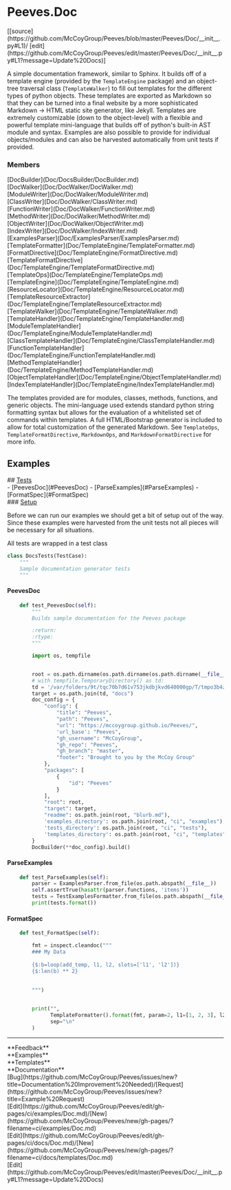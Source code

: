# <a id="Peeves.Doc">Peeves.Doc</a> 
<div class="docs-source-link" markdown="1">
[[source](https://github.com/McCoyGroup/Peeves/blob/master/Peeves/Doc/__init__.py#L1)/
[edit](https://github.com/McCoyGroup/Peeves/edit/master/Peeves/Doc/__init__.py#L1?message=Update%20Docs)]
</div>
    
A simple documentation framework, similar to Sphinx.
It builds off of a template engine (provided by the `TemplateEngine` package) and an object-tree traversal
class (`TemplateWalker`) to fill out templates for the different types of python objects.
These templates are exported as Markdown so that they can be turned into a final website by a more sophisticated
Markdown -> HTML static site generator, like Jekyll.
Templates are extremely customizable (down to the object-level) with a flexible and powerful template mini-language
that builds off of python's built-in AST module and syntax.
Examples are also possible to provide for individual objects/modules and can also be harvested automatically from
unit tests if provided.

### Members
<div class="container alert alert-secondary bg-light">
  <div class="row">
   <div class="col" markdown="1">
[DocBuilder](Doc/DocsBuilder/DocBuilder.md)   
</div>
   <div class="col" markdown="1">
[DocWalker](Doc/DocWalker/DocWalker.md)   
</div>
   <div class="col" markdown="1">
[ModuleWriter](Doc/DocWalker/ModuleWriter.md)   
</div>
</div>
  <div class="row">
   <div class="col" markdown="1">
[ClassWriter](Doc/DocWalker/ClassWriter.md)   
</div>
   <div class="col" markdown="1">
[FunctionWriter](Doc/DocWalker/FunctionWriter.md)   
</div>
   <div class="col" markdown="1">
[MethodWriter](Doc/DocWalker/MethodWriter.md)   
</div>
</div>
  <div class="row">
   <div class="col" markdown="1">
[ObjectWriter](Doc/DocWalker/ObjectWriter.md)   
</div>
   <div class="col" markdown="1">
[IndexWriter](Doc/DocWalker/IndexWriter.md)   
</div>
   <div class="col" markdown="1">
[ExamplesParser](Doc/ExamplesParser/ExamplesParser.md)   
</div>
</div>
  <div class="row">
   <div class="col" markdown="1">
[TemplateFormatter](Doc/TemplateEngine/TemplateFormatter.md)   
</div>
   <div class="col" markdown="1">
[FormatDirective](Doc/TemplateEngine/FormatDirective.md)   
</div>
   <div class="col" markdown="1">
[TemplateFormatDirective](Doc/TemplateEngine/TemplateFormatDirective.md)   
</div>
</div>
  <div class="row">
   <div class="col" markdown="1">
[TemplateOps](Doc/TemplateEngine/TemplateOps.md)   
</div>
   <div class="col" markdown="1">
[TemplateEngine](Doc/TemplateEngine/TemplateEngine.md)   
</div>
   <div class="col" markdown="1">
[ResourceLocator](Doc/TemplateEngine/ResourceLocator.md)   
</div>
</div>
  <div class="row">
   <div class="col" markdown="1">
[TemplateResourceExtractor](Doc/TemplateEngine/TemplateResourceExtractor.md)   
</div>
   <div class="col" markdown="1">
[TemplateWalker](Doc/TemplateEngine/TemplateWalker.md)   
</div>
   <div class="col" markdown="1">
[TemplateHandler](Doc/TemplateEngine/TemplateHandler.md)   
</div>
</div>
  <div class="row">
   <div class="col" markdown="1">
[ModuleTemplateHandler](Doc/TemplateEngine/ModuleTemplateHandler.md)   
</div>
   <div class="col" markdown="1">
[ClassTemplateHandler](Doc/TemplateEngine/ClassTemplateHandler.md)   
</div>
   <div class="col" markdown="1">
[FunctionTemplateHandler](Doc/TemplateEngine/FunctionTemplateHandler.md)   
</div>
</div>
  <div class="row">
   <div class="col" markdown="1">
[MethodTemplateHandler](Doc/TemplateEngine/MethodTemplateHandler.md)   
</div>
   <div class="col" markdown="1">
[ObjectTemplateHandler](Doc/TemplateEngine/ObjectTemplateHandler.md)   
</div>
   <div class="col" markdown="1">
[IndexTemplateHandler](Doc/TemplateEngine/IndexTemplateHandler.md)   
</div>
</div>
  <div class="row">
   <div class="col" markdown="1">
   
</div>
   <div class="col" markdown="1">
   
</div>
   <div class="col" markdown="1">
   
</div>
</div>
</div>

The templates provided are for modules, classes, methods, functions, and generic objects.
The mini-language used extends standard python string formatting syntax but allows for the
evaluation of a whitelisted set of commands within templates.
A full HTML/Bootstrap generator is included to allow for total customization of the generated
Markdown.
See `TemplateOps`, `TemplateFormatDirective`, `MarkdownOps`, and `MarkdownFormatDirective` for more info.



## Examples














<div class="collapsible-section">
 <div class="collapsible-section collapsible-section-header" markdown="1">
## <a class="collapse-link" data-toggle="collapse" href="#Tests-e81fd3" markdown="1"> Tests</a> <a class="float-right" data-toggle="collapse" href="#Tests-e81fd3"><i class="fa fa-chevron-down"></i></a>
 </div>
 <div class="collapsible-section collapsible-section-body collapse show" id="Tests-e81fd3" markdown="1">
 - [PeevesDoc](#PeevesDoc)
- [ParseExamples](#ParseExamples)
- [FormatSpec](#FormatSpec)

<div class="collapsible-section">
 <div class="collapsible-section collapsible-section-header" markdown="1">
### <a class="collapse-link" data-toggle="collapse" href="#Setup-07e0c4" markdown="1"> Setup</a> <a class="float-right" data-toggle="collapse" href="#Setup-07e0c4"><i class="fa fa-chevron-down"></i></a>
 </div>
 <div class="collapsible-section collapsible-section-body collapse show" id="Setup-07e0c4" markdown="1">
 
Before we can run our examples we should get a bit of setup out of the way.
Since these examples were harvested from the unit tests not all pieces
will be necessary for all situations.

All tests are wrapped in a test class
```python
class DocsTests(TestCase):
    """
    Sample documentation generator tests
    """
```

 </div>
</div>

#### <a name="PeevesDoc">PeevesDoc</a>
```python
    def test_PeevesDoc(self):
        """
        Builds sample documentation for the Peeves package

        :return:
        :rtype:
        """

        import os, tempfile


        root = os.path.dirname(os.path.dirname(os.path.dirname(__file__)))
        # with tempfile.TemporaryDirectory() as td:
        td = '/var/folders/9t/tqc70b7d61v753jkdbjkvd640000gp/T/tmpo3b4ztrq/'
        target = os.path.join(td, "docs")
        doc_config = {
            "config": {
                "title": "Peeves",
                "path": "Peeves",
                "url": "https://mccoygroup.github.io/Peeves/",
                'url_base': "Peeves",
                "gh_username": "McCoyGroup",
                "gh_repo": "Peeves",
                "gh_branch": "master",
                "footer": "Brought to you by the McCoy Group"
            },
            "packages": [
                {
                    "id": "Peeves"
                }
            ],
            "root": root,
            "target": target,
            "readme": os.path.join(root, "blurb.md"),
            'examples_directory': os.path.join(root, "ci", "examples"),
            'tests_directory': os.path.join(root, "ci", "tests"),
            'templates_directory': os.path.join(root, "ci", "templates")
        }
        DocBuilder(**doc_config).build()
```

#### <a name="ParseExamples">ParseExamples</a>
```python
    def test_ParseExamples(self):
        parser = ExamplesParser.from_file(os.path.abspath(__file__))
        self.assertTrue(hasattr(parser.functions, 'items'))
        tests = TestExamplesFormatter.from_file(os.path.abspath(__file__))
        print(tests.format())
```

#### <a name="FormatSpec">FormatSpec</a>
```python
    def test_FormatSpec(self):

        fmt = inspect.cleandoc("""
        ### My Data
        
        {$:b=loop(add_temp, l1, l2, slots=['l1', 'l2'])}
        {$:len(b) ** 2}
        
        
        """)


        print("",
              TemplateFormatter().format(fmt, param=2, l1=[1, 2, 3], l2=[4, 5, 6], add_temp='{l1} + {l2}', p1=1, p2=0),
              sep="\n"
        )
```

 </div>
</div>






---


<div markdown="1" class="text-secondary">
<div class="container">
  <div class="row">
   <div class="col" markdown="1">
**Feedback**   
</div>
   <div class="col" markdown="1">
**Examples**   
</div>
   <div class="col" markdown="1">
**Templates**   
</div>
   <div class="col" markdown="1">
**Documentation**   
</div>
   <div class="col" markdown="1">
   
</div>
   <div class="col" markdown="1">
   
</div>
   <div class="col" markdown="1">
   
</div>
</div>
  <div class="row">
   <div class="col" markdown="1">
[Bug](https://github.com/McCoyGroup/Peeves/issues/new?title=Documentation%20Improvement%20Needed)/[Request](https://github.com/McCoyGroup/Peeves/issues/new?title=Example%20Request)   
</div>
   <div class="col" markdown="1">
[Edit](https://github.com/McCoyGroup/Peeves/edit/gh-pages/ci/examples/Doc.md)/[New](https://github.com/McCoyGroup/Peeves/new/gh-pages/?filename=ci/examples/Doc.md)   
</div>
   <div class="col" markdown="1">
[Edit](https://github.com/McCoyGroup/Peeves/edit/gh-pages/ci/docs/Doc.md)/[New](https://github.com/McCoyGroup/Peeves/new/gh-pages/?filename=ci/docs/templates/Doc.md)   
</div>
   <div class="col" markdown="1">
[Edit](https://github.com/McCoyGroup/Peeves/edit/master/Peeves/Doc/__init__.py#L1?message=Update%20Docs)   
</div>
   <div class="col" markdown="1">
   
</div>
   <div class="col" markdown="1">
   
</div>
   <div class="col" markdown="1">
   
</div>
</div>
</div>
</div>